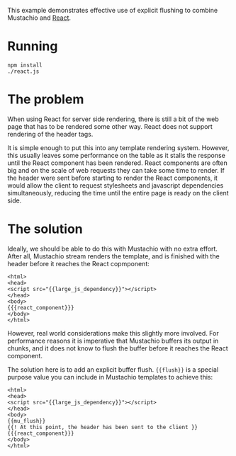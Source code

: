 This example demonstrates effective use of explicit flushing to combine
Mustachio and [React](https://facebook.github.io/react/).

Running
=======

    npm install
    ./react.js

The problem
===========
When using React for server side rendering, there is still a bit of the web
page that has to be rendered some other way. React does not support rendering
of the header tags.

It is simple enough to put this into any template rendering system. However,
this usually leaves some performance on the table as it stalls the response
until the React component has been rendered. React components are often big
and on the scale of web requests they can take some time to render. If the
header were sent before starting to render the React components, it would
allow the client to request stylesheets and javascript dependencies
simultaneously, reducing the time until the entire page is ready on the client
side.

The solution
============
Ideally, we should be able to do this with Mustachio with no extra effort.
After all, Mustachio stream renders the template, and is finished with the
header before it reaches the React copmponent:

    <html>
	<head>
	<script src="{{large_js_dependency}}"></script>
    </head>
	<body>
	{{{react_component}}}
	</body>
	</html>

However, real world considerations make this slightly more involved. For
performance reasons it is imperative that Mustachio buffers its output in
chunks, and it does not know to flush the buffer before it reaches the React
component.

The solution here is to add an explicit buffer flush. `{{flush}}` is a special
purpose value you can include in Mustachio templates to achieve this:

    <html>
	<head>
	<script src="{{large_js_dependency}}"></script>
    </head>
	<body>
	{{mu_flush}}
	{{! At this point, the header has been sent to the client }}
	{{{react_component}}}
	</body>
	</html>
